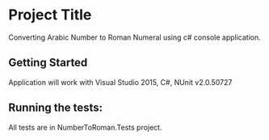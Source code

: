 # Project Title

Converting Arabic Number to Roman Numeral using c# console application.

## Getting Started

Application will work with Visual Studio 2015, C#, NUnit v2.0.50727


## Running the tests:

All tests are in NumberToRoman.Tests project.